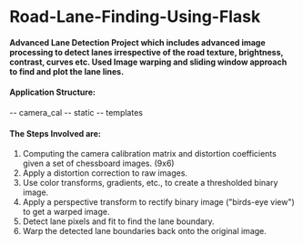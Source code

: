 # Road-Lane-Finding-Using-Flask


#### Advanced Lane Detection Project which includes advanced image processing to detect lanes irrespective of the road texture, brightness, contrast, curves etc. Used Image warping and sliding window approach to find and plot the lane lines.

#### Application Structure:

-- camera_cal
-- static
-- templates

#### The Steps Involved are:

1. Computing the camera calibration matrix and distortion coefficients given a set of chessboard images. (9x6)
2. Apply a distortion correction to raw images.
3. Use color transforms, gradients, etc., to create a thresholded binary image.
4. Apply a perspective transform to rectify binary image ("birds-eye view") to get a warped image.
5. Detect lane pixels and fit to find the lane boundary.
6. Warp the detected lane boundaries back onto the original image.
